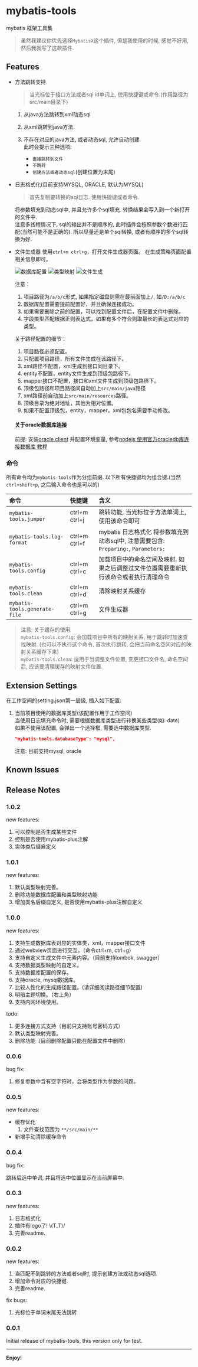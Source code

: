 # mybatis-tools

mybatis 框架工具集

> 虽然我建议你优先选择`MybatisX`这个插件, 但是我使用的时候, 感觉不好用, 然后我就写了这款插件.

## Features

- 方法跳转支持  
  > 当光标位于接口方法或者sql id单词上, 使用快捷键或命令.(作用路径为src/main目录下)
  
  1. 从java方法跳转到xml动态sql  
  2. 从xml跳转到java方法.
  3. 不存在对应的java方法, 或者动态sql, 允许自动创建.  
    此时会提示三种选项:

      - `直接跳转到文件`
      - `不跳转`
      - `创建方法或者动态sql`(创建位置为末尾)

- 日志格式化(目前支持MYSQL, ORACLE, 默认为MYSQL)  
  > 首先复制要转换的sql日志. 使用快捷键或者命令.
  
  将参数填充到动态sql中, 并且允许多个sql填充. 转换结果会写入到一个新打开的文件中.  
  注意多线程情况下, sql的输出并不是顺序的, 此时插件会按照参数个数进行匹配(当然可能不是正确的). 所以尽量还是单个sql转换, 或者有顺序的多个sql转换为好.

- 文件生成器
  使用`ctrl+m ctrl+g`，打开文件生成器页面。
  在生成策略页面配置相关信息即可。

  ![数据库配置](https://obohe.com/i/2022/07/23/数据库配置.png)
  ![类型映射](https://obohe.com/i/2022/07/23/类型映射.png)
  ![文件生成](https://obohe.com/i/2022/07/23/生成策略.png)
  
  注意：
  1. 项目路径为`/a/b/c`形式, 如果指定磁盘则需在最前面加上`/`, 如`/D:/a/b/c`
  2. 数据库配置需要提前配置好，并且确保连接成功。
  3. 如果需要删除之前的配置，可以找到配置文件后，在配置文件中删除。
  4. 字段类型匹配根据正则表达式，如果有多个符合则取最长的表达式对应的类型。

  关于路径配置的细节：
  1. 项目路径必须配置。
  2. 只配置项目路径，所有文件生成在该路径下。
  3. xml路径不配置，xml生成到接口同目录下。
  4. entity不配置，entity文件生成到顶级包路径下。
  5. mapper接口不配置，接口和xml文件生成到顶级包路径下。
  6. 顶级包路径和项目路径间自动加上`src/main/java`路径
  7. xml路径前自动加上`src/main/resources`路径。
  8. 顶级目录为绝对地址，其他为相对位置。
  9. 如果不配置顶级包，entity，mapper，xml包包名需要手动修改。

  #### 关于oracle数据库连接
  前提: 安装[oracle client](https://www.oracle.com/database/technologies/instant-client/linux-x86-64-downloads.html)
  并配置环境变量, 参考[nodejs 使用官方oracledb库连接数据库 教程](https://www.cnblogs.com/rysinal/p/7779055.html)


### 命令

所有命令均为`mybatis-tools`作为分组前缀. 以下所有快捷键均为组合键.(当然`ctrl+shift+p`, 之后输入命令也是可以的)

| 命令                       | 快捷键        | 含义                                                                                 |
| :------------------------- | :------------ | :----------------------------------------------------------------------------------- |
| `mybatis-tools.jumper`     | ctrl+m ctrl+j | 跳转功能, 当光标位于方法单词上, 使用该命令即可                                       |
| `mybatis-tools.log-format` | ctrl+m ctrl+f | mybatis 日志格式化 将参数填充到动态sql中, 注意需要包含: `Preparing:`, `Parameters:`  |
| `mybatis-tools.config`     | ctrl+m ctrl+c | 加载项目中的命名空间及映射. 如果之后调整过文件位置需要重新执行该命令或者执行清理命令 |
| `mybatis-tools.clean`      | ctrl+m ctrl+d | 清除映射关系缓存                                                                     |
| `mybatis-tools.generate-file`   | ctrl+m ctrl+g | 文件生成器                                                                     |

> 注意: 关于缓存的使用  
> `mybatis-tools.config`: 会加载项目中所有的映射关系, 用于跳转时加速查找映射. (也可以不执行这个命令, 首次执行跳转, 会把当前命名空间对应的映射关系缓存下来)  
> `mybatis-tools.clean`: 适用于当调整文件位置, 变更接口文件名, 命名空间后, 应该要清理缓存的映射文件位置.  

## Extension Settings

在工作空间的setting.json第一层级, 插入如下配置:

  1. 当前项目使用的数据库类型(该配置作用于工作空间)  
      当使用日志填充命令时, 需要根据数据库类型进行转换某些类型(如: date)  
      如果不使用该配置, 会弹出一个选择框, 需要选中数据库类型.  

      ```json
      "mybatis-tools.databaseType": "mysql",
      ```

      注意: 目前支持mysql, oracle

## Known Issues

## Release Notes

### 1.0.2

new features:

1. 可以控制是否生成某些文件
2. 控制是否使用mybatis-plus注解
3. 实体类后缀自定义

### 1.0.1

new features:

1. 默认类型映射完善。
2. 删除功能数据库配置和类型映射功能
3. 增加类名后缀自定义, 是否使用mybatis-plus注解自定义

### 1.0.0

new features:
1. 支持生成数据库表对应的实体类，xml，mapper接口文件
2. 通过webview页面进行交互。（命令ctrl+m, ctrl+g）
3. 支持自定义生成文件中元素内容。（目前支持lombok, swagger）
4. 支持数据类型映射的自定义。
5. 支持数据库配置的保存。
6. 支持oracle, mysql数据库。
7. 比较人性化的生成路径配置。(请详细阅读路径细节配置)
8. 明暗主题切换。（右上角）
9. 支持内网环境使用。

todo:
1. 更多连接方式支持（目前只支持账号密码方式）
2. 默认类型映射完善。
3. 删除功能（目前删除配置只能在配置文件中删除）

### 0.0.6

bug fix:
1. 修复参数中含有空字符时，会将类型作为参数的问题。

### 0.0.5

new features:

- 缓存优化
  1. 文件查找范围为 `**/src/main/**`
- 新增手动清除缓存命令

### 0.0.4

bug fix:

跳转后选中单词, 并且将选中位置显示在当前屏幕中.

### 0.0.3

new features:

1. 日志格式化
2. 插件有logo了! \\(T_T)/
3. 完善readme.

### 0.0.2

new features:

1. 当匹配不到跳转的方法或者sql时, 提示创建方法或动态sql选项.
2. 增加命令对应的快捷键.
3. 完善readme.

fix bugs:

1. 光标位于单词末尾无法跳转

### 0.0.1

Initial release of mybatis-tools, this version only for test.

-----------------------------------------------------------------------------------------------------------

**Enjoy!**
